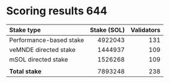 # Scoring results 644

| Stake type              | Stake (SOL)    | Validators     |
|:------------------------|---------------:|---------------:|
| Performance-based stake | 4922043        | 131            |
| veMNDE directed stake   | 1444937        | 109            |
| mSOL directed stake     | 1526268        | 109            |
|                         |                |                |
| **Total stake**         | 7893248        | 238            |